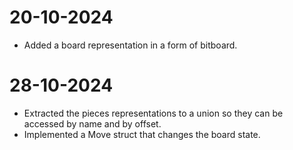 # 20-10-2024

* Added a board representation in a form of bitboard.

# 28-10-2024

* Extracted the pieces representations to a union so they can be accessed by name and by offset.
* Implemented a Move struct that changes the board state.
